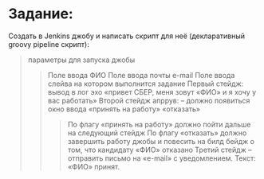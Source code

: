 # Задание:

 Создать в Jenkins джобу и написать скрипт для неё (декларативный groovy pipeline скрипт):
> параметры для запуска джобы
>> Поле ввода ФИО
>> Поле ввода почты e-mail
>> Поле ввода слейва на котором выполнится задание
> Первый стейдж: вывод в лог эхо «привет СБЕР, меня зовут «ФИО» и я хочу у вас работать»
> Второй стейдж апррув: – должно появиться окно ввода
>> «принять на работу»
>> «отказать»
>>> По флагу «принять на работу» должно пойти дальше на следующий стейдж
>>> По флагу «отказать» должно завершить работу джобы и повесить на билд бейдж о том, что кандидату «ФИО» отказано
> Третий стейдж – отправить письмо на «e-mail» с уведомлением. Текст: «ФИО» принят.
